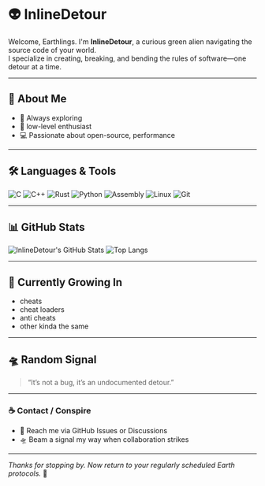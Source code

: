# 👽 InlineDetour

Welcome, Earthlings. I'm **InlineDetour**, a curious green alien navigating the source code of your world.  
I specialize in creating, breaking, and bending the rules of software—one detour at a time.


---

## 🚀 About Me

- 🧠 Always exploring
- 🔧 low-level enthusiast
- 💻 Passionate about open-source, performance

---

## 🛠️ Languages & Tools

![C](https://img.shields.io/badge/C-00599C?style=flat&logo=c&logoColor=white)
![C++](https://img.shields.io/badge/C%2B%2B-004482?style=flat&logo=c%2B%2B&logoColor=white)
![Rust](https://img.shields.io/badge/Rust-black?style=flat&logo=rust&logoColor=white)
![Python](https://img.shields.io/badge/Python-3776AB?style=flat&logo=python&logoColor=white)
![Assembly](https://img.shields.io/badge/Assembly-6E4C13?style=flat&logoColor=white)
![Linux](https://img.shields.io/badge/Linux-FCC624?style=flat&logo=linux&logoColor=black)
![Git](https://img.shields.io/badge/Git-E44C30?style=flat&logo=git&logoColor=white)

---

## 📊 GitHub Stats

![InlineDetour's GitHub Stats](https://github-readme-stats.vercel.app/api?username=InlineDetour&show_icons=true&theme=radical&hide_title=true)
![Top Langs](https://github-readme-stats.vercel.app/api/top-langs/?username=InlineDetour&layout=compact&theme=radical)

---

## 🌱 Currently Growing In

- cheats
- cheat loaders
- anti cheats
- other kinda the same

---

## 🛸 Random Signal

> “It’s not a bug, it’s an undocumented detour.”

---

### ☕ Contact / Conspire

- 📨 Reach me via GitHub Issues or Discussions
- 🛸 Beam a signal my way when collaboration strikes

---

_Thanks for stopping by. Now return to your regularly scheduled Earth protocols._ 👾
